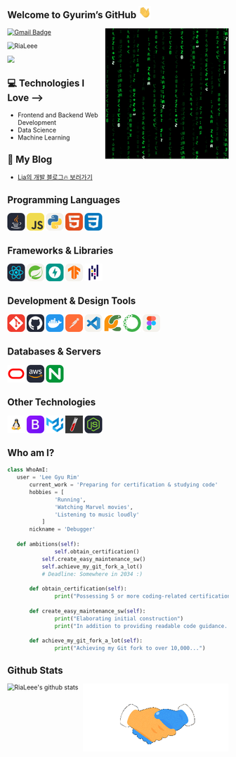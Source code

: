 ## Welcome to Gyurim’s GitHub  <img src="images/gifs/Hi.gif" width="28px" height="28px">
               
<!-- <h1> <img src = 'images/gifs/happy.gif' alt = 'happy' width="30px" height="30px"/> Welcome to the 1000% immersive space for new developers!</h1> -->

<img src = 'images/gifs/matrix.gif' alt = 'person' align = 'right' /> 

[![Gmail Badge](https://img.shields.io/badge/-gyurim26@gmail.com-c14438?style=flat-square&logo=Gmail&logoColor=white&link=mailto:gyurim26@gmail.com)](mailto:gyurim26@gmail.com)
<p align="left"> <img src="https://komarev.com/ghpvc/?username=RiaLeee" alt="RiaLeee" /> </p> 

<!-- 
<div style="text-align: right">There are 10 types of people in the world. Those who get Binary and those who don't.. </div>
-->    

<img src = "https://github-readme-stats.vercel.app/api/top-langs/?username=RiaLeee&layout=compact">

## :computer: Technologies I Love  -->
 * Frontend and Backend Web Development
 * Data Science
 * Machine Learning


## 🚀 My Blog
- [Lia의 개발 블로그🔥 보러가기](https://rialeee.github.io/)
  
 
## Programming Languages
<div align="left">
<a href="https://www.java.com" target="_blank" rel="noreferrer">
<img src="images/Java-Dark.svg" alt="java" width="40" height="40"/></a>
<a href="https://developer.mozilla.org/en-US/docs/Web/JavaScript" target="_blank" rel="noreferrer">
<img src="images/JavaScript.svg" alt="javascript" width="40" height="40"/></a>
<a href="https://www.python.org" target="_blank" rel="noreferrer">
<img src="images/Python-Light.svg" alt="python" width="40" height="40"/></a>
<a href="https://www.w3.org/html/" target="_blank" rel="noreferrer">
<img src="images/HTML.svg" alt="html5" width="40" height="40"/></a>
<a href="https://www.w3schools.com/css/" target="_blank" rel="noreferrer">
<img src="images/CSS.svg" alt="css3" width="40" height="40"/> </a>
</div>

## Frameworks & Libraries
<div align="left">
<a href="https://reactjs.org/" target="_blank" rel="noreferrer">
<img src="images/React-Dark.svg" alt="react" width="40" height="40"/></a>
<a href="https://spring.io/" target="_blank" rel="noreferrer">
<img src="images/Spring-Light.svg" alt="spring" width="40" height="40"/></a>
<a href="https://fastapi.tiangolo.com/" target="_blank" rel="noreferrer">
<img src="images/FastAPI.svg" alt="fast" width="40" height="40"/></a>
<a href="https://www.tensorflow.org" target="_blank" rel="noreferrer">
<img src="images/TensorFlow-Light.svg" alt="tensorflow" width="40" height="40"/></a>
<a href="https://pandas.pydata.org/" target="_blank" rel="noreferrer">
<img src="images/Pandas.svg" alt="pandas" width="40" height="40"/></a>
</div> 

## Development & Design Tools
<div align="left">
<a href="https://git-scm.com/" target="_blank" rel="noreferrer">
<img src="images/Git.svg" alt="git" width="40" height="40"/></a>
<a href="https://github.com/" target="_blank" rel="noreferrer">
<img src="images/Github-Dark.svg" alt="github" width="40" height="40"/></a>
<a href="https://www.docker.com/" target="_blank" rel="noreferrer">
<img src="images/Docker.svg" alt="docker" width="40" height="40"/></a>
<a href="https://postman.com" target="_blank" rel="noreferrer">
<img src="images/Postman.svg" alt="postman" width="40" height="40"/></a>
<a href="https://code.visualstudio.com/" target="_blank" rel="noreferrer">
<img src="images/VSCode.svg" alt="visual studio" width="40" height="40"/></a>
<a href="https://www.jetbrains.com/pycharm/download/?section=windows/" target="_blank" rel="noreferrer">
<img src="images/Pycharm.svg" alt="pycharm" width="40" height="40"/></a>
<a href="https://www.anaconda.com/" target="_blank" rel="noreferrer">
<img src="images/Anaconda.svg" alt="Anaconda" width="40" height="40"/></a>
<a href="https://www.figma.com/" target="_blank" rel="noreferrer">
<img src="images/Figma.svg" alt="figma" width="40" height="40"/></a>
</div>

## Databases & Servers
<div align="left">
<a href="https://www.oracle.com/" target="_blank" rel="noreferrer">
<img src="images/Oracle.svg" alt="oracle" width="40" height="40"/></a>
<a href="https://aws.amazon.com" target="_blank" rel="noreferrer">
<img src="images/AWS-Dark.svg" alt="aws" width="40" height="40"/></a>
<a href="https://www.nginx.com" target="_blank" rel="noreferrer">
<img src="images/Nginx.svg" alt="nginx" width="40" height="40"/></a>
</div>

## Other Technologies
<div align="left">
<a href="https://www.linux.org/" target="_blank" rel="noreferrer">
<img src="images/Linux.svg" alt="linux" width="40" height="40"/></a>
<a href="https://getbootstrap.com" target="_blank" rel="noreferrer">
<img src="images/Bootstrap.svg" alt="bootstrap" width="40" height="40"/></a>
<a href="https://mui.com/" target="_blank" rel="noreferrer">
<img src="images/Mui.svg" alt="mui" width="40" height="40"/></a>
<a href="https://jekyllrb.com/" target="_blank" rel="noreferrer">
<img src="images/Jekyll.svg" alt="jekyll" width="40" height="40"/></a>
 <a href="https://nodejs.org" target="_blank" rel="noreferrer">
<img src="images/NodeJS.svg" alt="nodejs" width="40" height="40"/></a>
</div>


  ## Who am I?
 ```python
 class WhoAmI:
 	user = 'Lee Gyu Rim'
		current_work = 'Preparing for certification & studying code'
		hobbies = [
				'Running',
				'Watching Marvel movies',
				'Listening to music loudly'
		  	]
		nickname = 'Debugger'

 	def ambitions(self):
        		self.obtain_certification()
      	  	self.create_easy_maintenance_sw()
      	  	self.achieve_my_git_fork_a_lot()
       	 	# Deadline: Somewhere in 2034 :)

    	def obtain_certification(self):
        		print("Possessing 5 or more coding-related certifications...")

    	def create_easy_maintenance_sw(self):
        		print("Elaborating initial construction")
        		print("In addition to providing readable code guidance...")

    	def achieve_my_git_fork_a_lot(self):
        		print("Achieving my Git fork to over 10,000...")
 ```


## Github Stats
 <img src = 'images/gifs/Handshake.gif' alt = 'handshake' align = 'right' />
 
![RiaLeee's github stats](https://github-readme-stats.vercel.app/api?username=RiaLeee&show_icons=true&hide=[%22issues%22])


